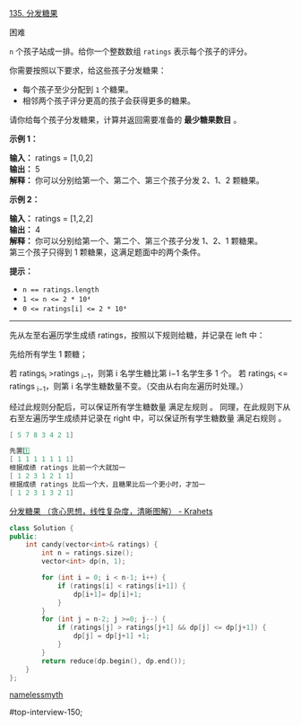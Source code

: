 [135. 分发糖果](https://leetcode.cn/problems/candy/)

困难

`n` 个孩子站成一排。给你一个整数数组 `ratings` 表示每个孩子的评分。

你需要按照以下要求，给这些孩子分发糖果：

- 每个孩子至少分配到 `1` 个糖果。
- 相邻两个孩子评分更高的孩子会获得更多的糖果。

请你给每个孩子分发糖果，计算并返回需要准备的 **最少糖果数目** 。

**示例 1：**

**输入：** ratings = [1,0,2]  
**输出：** 5  
**解释：** 你可以分别给第一个、第二个、第三个孩子分发 2、1、2 颗糖果。  

**示例 2：**

**输入：** ratings = [1,2,2]  
**输出：** 4  
**解释：** 你可以分别给第一个、第二个、第三个孩子分发 1、2、1 颗糖果。  
     第三个孩子只得到 1 颗糖果，这满足题面中的两个条件。  

**提示：**

- `n == ratings.length`
- `1 <= n <= 2 * 10⁴`
- `0 <= ratings[i] <= 2 * 10⁴`
---- ----
先从左至右遍历学生成绩 ratings，按照以下规则给糖，并记录在 left 中：

先给所有学生 1 颗糖；

若 ratings<sub>i</sub> >ratings <sub>i−1</sub>，则第 i 名学生糖比第 i−1 名学生多 1 个。
若 ratings<sub>i</sub> <= ratings <sub>i−1</sub>，则第 i 名学生糖数量不变。（交由从右向左遍历时处理。）

经过此规则分配后，可以保证所有学生糖数量 满足左规则 。
同理，在此规则下从右至左遍历学生成绩并记录在 right 中，可以保证所有学生糖数量 满足右规则 。
```cpp
[ 5 7 8 3 4 2 1]

先置1️⃣
[ 1 1 1 1 1 1 1]
根据成绩 ratings 比前一个大就加一
[ 1 2 3 1 2 1 1]
根据成绩 ratings 比后一个大，且糖果比后一个更小时，才加一
[ 1 2 3 1 3 2 1]
```
[分发糖果 （贪心思想，线性复杂度，清晰图解） - Krahets](https://leetcode.cn/problems/candy/solutions/17847/candy-cong-zuo-zhi-you-cong-you-zhi-zuo-qu-zui-da-/)
```cpp
class Solution {
public:
    int candy(vector<int>& ratings) {
        int n = ratings.size();
        vector<int> dp(n, 1);

        for (int i = 0; i < n-1; i++) {
            if (ratings[i] < ratings[i+1]) {
                dp[i+1]= dp[i]+1;
            }
        }
        for (int j = n-2; j >=0; j--) {
            if (ratings[j] > ratings[j+1] && dp[j] <= dp[j+1]) {
                dp[j] = dp[j+1] +1;
            }
        }
        return reduce(dp.begin(), dp.end());
    }
};
```
[namelessmyth](https://leetcode.cn/problems/candy/solutions/17847/candy-cong-zuo-zhi-you-cong-you-zhi-zuo-qu-zui-da-/comments/2154090/)

#top-interview-150; 